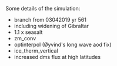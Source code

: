 Some details of the simulation:

- branch from 03042019 yr 561
- including widening of Gibraltar
-  1.1 x seasalt
-  zm_conv
-  optinterpol (Øyvind's long wave aod fix)
- ice_therm_vertical
-  increased dms flux at high latitudes
